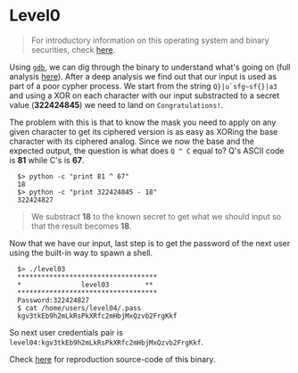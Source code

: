 # Level0

> For introductory information on this operating system and binary securities, check [here](./analysis.md).

Using [`gdb`](https://linux.die.net/man/1/gdb), we can dig through the binary to understand what's going on (full analysis [here](./gdb.md)). After a deep analysis we find out that our input is used as part of a poor cypher process. We start from the string ``Q}|u`sfg~sf{}|a3`` and using a XOR on each character with our input substracted to a secret value (**322424845**) we need to land on `Congratulations!`.

The problem with this is that to know the mask you need to apply on any given character to get its ciphered version is as easy as XORing the base character with its ciphered analog. Since we now the base and the expected output, the question is what does `Q ^ C` equal to?
Q's ASCII code is **81** while C's is **67**.

```shell
  $> python -c "print 81 ^ 67"
  18
  $> python -c "print 322424845 - 18"
  322424827
```

> We substract **18** to the known secret to get what we should input so that the result becomes **18**.

Now that we have our input, last step is to get the password of the next user using the built-in way to spawn a shell.

```shell
  $> ./level03 
  ***********************************
  *               level03         **
  ***********************************
  Password:322424827
  $ cat /home/users/level04/.pass
  kgv3tkEb9h2mLkRsPkXRfc2mHbjMxQzvb2FrgKkf
```

So next user credentials pair is `level04:kgv3tkEb9h2mLkRsPkXRfc2mHbjMxQzvb2FrgKkf`.

Check [here](../source.c) for reproduction source-code of this binary.